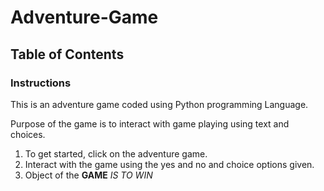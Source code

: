# Adventure-Game #
## Table of Contents ##

### Instructions ###

This is an adventure game coded using Python programming Language.

Purpose of the game is to interact with game playing using text and choices.

1. To get started, click on the adventure game.
2. Interact with the game using the yes and no and choice options given.
3. Object of the **GAME** _IS TO WIN_
